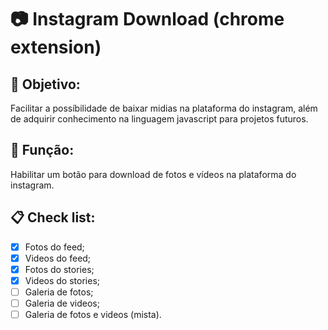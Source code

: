 # :camera: Instagram Download (chrome extension)

## :pushpin: Objetivo:
Facilitar a possíbilidade de baixar midias na plataforma do instagram, além de adquirir conhecimento na linguagem javascript para projetos futuros.

## :hammer: Função:
Habilitar um botão para download de fotos e vídeos na plataforma do instagram.

## :clipboard: Check list:
- [x] Fotos do feed;
- [x] Videos do feed;
- [x] Fotos do stories;
- [x] Videos do stories;
- [ ] Galeria de fotos;
- [ ] Galeria de videos;
- [ ] Galeria de fotos e videos (mista).

